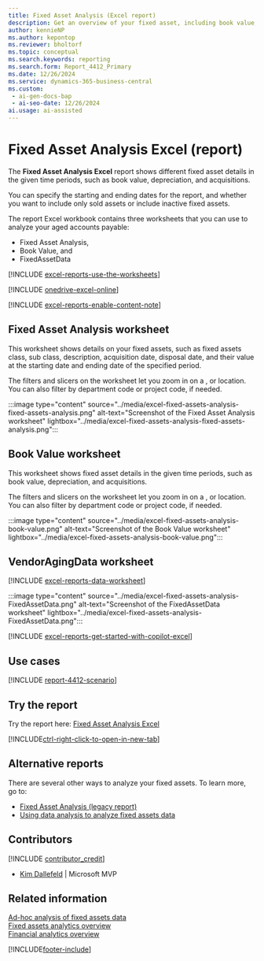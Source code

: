 ```yaml
---
title: Fixed Asset Analysis (Excel report)
description: Get an overview of your fixed asset, including book value, depreciation, and acquisitions for a given time period.
author: kennieNP
ms.author: kepontop
ms.reviewer: bholtorf
ms.topic: conceptual
ms.search.keywords: reporting
ms.search.form: Report_4412_Primary
ms.date: 12/26/2024
ms.service: dynamics-365-business-central
ms.custom:
 - ai-gen-docs-bap
 - ai-seo-date: 12/26/2024
ai.usage: ai-assisted
---
```


# Fixed Asset Analysis Excel (report)

The **Fixed Asset Analysis Excel** report shows different fixed asset details in the given time periods, such as book value, depreciation, and acquisitions. 

You can specify the starting and ending dates for the report, and whether you want to include only sold assets or include inactive fixed assets.

The report Excel workbook contains three worksheets that you can use to analyze your aged accounts payable:

- Fixed Asset Analysis,
- Book Value, and
- FixedAssetData

[!INCLUDE [excel-reports-use-the-worksheets](../includes/excel-reports-use-the-worksheets.md)]

[!INCLUDE [onedrive-excel-online](../includes/onedrive-excel-online.md)]

[!INCLUDE [excel-reports-enable-content-note](../includes/excel-reports-enable-content-note.md)]

## Fixed Asset Analysis worksheet

This worksheet shows details on your fixed assets, such as fixed assets class, sub class, description, acquisition date, disposal date, and their value at the starting date and ending date of the specified period.

The filters and slicers on the worksheet let you zoom in on a , or location. You can also filter by department code or project code, if needed.

:::image type="content" source="../media/excel-fixed-assets-analysis-fixed-assets-analysis.png" alt-text="Screenshot of the Fixed Asset Analysis worksheet" lightbox="../media/excel-fixed-assets-analysis-fixed-assets-analysis.png":::

## Book Value worksheet

This worksheet shows fixed asset details in the given time periods, such as book value, depreciation, and acquisitions. 

The filters and slicers on the worksheet let you zoom in on a , or location. You can also filter by department code or project code, if needed.

:::image type="content" source="../media/excel-fixed-assets-analysis-book-value.png" alt-text="Screenshot of the Book Value worksheet" lightbox="../media/excel-fixed-assets-analysis-book-value.png":::

## VendorAgingData worksheet

[!INCLUDE [excel-reports-data-worksheet](../includes/excel-reports-data-worksheet.md)]

:::image type="content" source="../media/excel-fixed-assets-analysis-FixedAssetData.png" alt-text="Screenshot of the FixedAssetData worksheet" lightbox="../media/excel-fixed-assets-analysis-FixedAssetData.png":::

[!INCLUDE [excel-reports-get-started-with-copilot-excel](../includes/excel-reports-get-started-with-copilot-excel.md)]

## Use cases

[!INCLUDE [report-4412-scenario](../includes/report-4412-scenario-include.md)]

## Try the report

Try the report here: [Fixed Asset Analysis Excel](https://businesscentral.dynamics.com?report=4412)

[!INCLUDE[ctrl-right-click-to-open-in-new-tab](../includes/ctrl-right-click-to-open-in-new-tab.md)]

## Alternative reports

There are several other ways to analyze your fixed assets. To learn more, go to:

- [Fixed Asset Analysis (legacy report)](report-5600.md)
- [Using data analysis to analyze fixed assets data](../ad-hoc-analysis-fa.md)  

## Contributors

[!INCLUDE [contributor_credit](../includes/contributor_credit.md)]

- [Kim Dallefeld](https://www.linkedin.com/in/kim-dallefeld/) | Microsoft MVP

## Related information

[Ad-hoc analysis of fixed assets data](../ad-hoc-analysis-fa.md)  
[Fixed assets analytics overview](../fa-analytics-overview.md)  
[Financial analytics overview](../bi.md)  

[!INCLUDE[footer-include](../includes/footer-banner.md)]